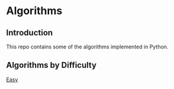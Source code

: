 # Algorithms

## Introduction

This repo contains some of the algorithms implemented in Python.

## Algorithms by Difficulty

[Easy](https://github.com/Nischal2015/algorithms/tree/main/algorithms/Easy)
